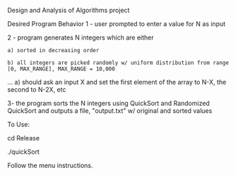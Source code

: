 Design and Analysis of Algorithms project

Desired Program Behavior
1 - user prompted to enter a value for N as input

2 - program generates N integers which are either 

	a) sorted in decreasing order

	b) all integers are picked randomly w/ uniform distribution from range [0, MAX_RANGE], MAX_RANGE = 10,000

... a) should ask an input X and set the first element of the array to N-X, the second to N-2X, etc

3- the program sorts the N integers using QuickSort and Randomized QuickSort and outputs a file, "output.txt" w/ original and sorted values

To Use: 

cd Release

./quickSort


Follow the menu instructions. 

